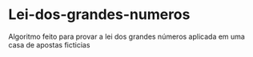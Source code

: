 # Lei-dos-grandes-numeros
Algoritmo feito para provar a lei dos grandes números aplicada em uma casa de apostas ficticias 
